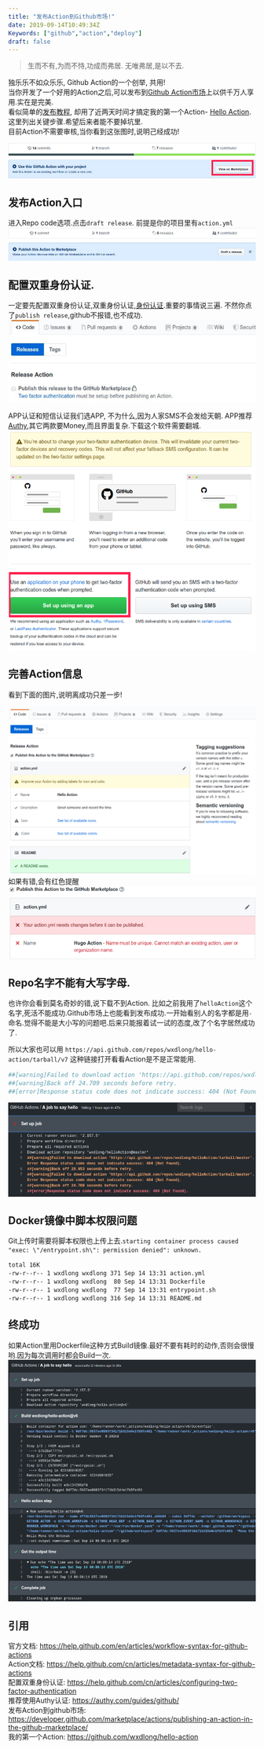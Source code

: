 ```yaml
---
title: "发布Action到Github市场!"
date: 2019-09-14T10:49:34Z
Keywords: ["github","action","deploy"]
draft: false
---
```

>生而不有,为而不恃,功成而弗居. 无唯弗居,是以不去. 

独乐乐不如众乐乐, Github Action的一个创举, 共用!    
当你开发了一个好用的Action之后,可以发布到[Github Action市场](https://github.com/marketplace?type=actions)上以供千万人享用.实在是完美.    
看似简单的[发布教程](!https://developer.github.com/marketplace/actions/publishing-an-action-in-the-github-marketplace/), 却用了近两天时间才搞定我的第一个Action- [Hello Action](https://github.com/marketplace/actions/hello-action). 这里列出关键步骤.希望后来者能不要掉坑里.    
目前Action不需要审核,当你看到这张图时,说明己经成功! 

![IO](/jpg/201908/actionViewonMarket.png)
<!--more-->


## 发布Action入口
进入Repo code选项.点击`draft release`. 前提是你的项目里有`action.yml`    
![IO](/jpg/201908/draft_release.png)

## 配置双重身份认证.
一定要先配置双重身份认证,双重身份认证,[身份认证](https://help.github.com/cn/articles/configuring-two-factor-authentication ).重要的事情说三遍. 不然你点了`publish release`,github不报错,也不成功.   
![IO](/jpg/201908/releaseAction.jpg)

APP认证和短信认证我们选APP, 不为什么,因为人家SMS不会发给天朝.
APP推荐[Authy](https://authy.com/guides/github/),其它两款要Money,而且界面复杂.下载这个软件需要翻城.  
![IO](/jpg/201908/2fa.png)

## 完善Action信息
看到下面的图片,说明离成功只差一步!


![IO](/jpg/201908/publish_Ok.png)   
如果有错,会有红色提醒   
![IO](/jpg/201908/conflictAction.png)

## Repo名字不能有大写字母.
也许你会看到莫名奇妙的错,说下载不到Action. 比如之前我用了`helloAction`这个名字,死活不能成功.Github市场上也能看到发布成功.一开始看别人的名字都是用`-`命名.觉得不能是大小写的问题吧.后来只能报着试一试的态度,改了个名字居然成功了.    

所以大家也可以用 `https://api.github.com/repos/wxdlong/hello-action/tarball/v7` 这种链接打开看看Action是不是正常能用.
```bash
##[warning]Failed to download action 'https://api.github.com/repos/wxdlong/helloAction/tarball/master'. Error Response status code does not indicate success: 404 (Not Found).
##[warning]Back off 24.709 seconds before retry.
##[error]Response status code does not indicate success: 404 (Not Found).
```

![IO](/jpg/201908/action404.png)




## Docker镜像中脚本权限问题

Git上传时需要将脚本权限也上传上去.`starting container process caused "exec: \"/entrypoint.sh\": permission denied": unknown.`

```bash
total 16K
-rw-r--r-- 1 wxdlong wxdlong 371 Sep 14 13:31 action.yml
-rw-r--r-- 1 wxdlong wxdlong  80 Sep 14 13:31 Dockerfile
-rw-r--r-- 1 wxdlong wxdlong  77 Sep 14 13:31 entrypoint.sh
-rw-r--r-- 1 wxdlong wxdlong 316 Sep 14 13:31 README.md
```

## 终成功
如果Action里用Dockerfile这种方式Build镜像.最好不要有耗时的动作,否则会很慢哟.因为每次调用时都会Build一次.   
![IO](/jpg/201908/final_success.png)
 
## 引用

官方文档: https://help.github.com/en/articles/workflow-syntax-for-github-actions   
Action文档: https://help.github.com/cn/articles/metadata-syntax-for-github-actions   
配置双重身份认证: https://help.github.com/cn/articles/configuring-two-factor-authentication  
推荐使用Authy认证: https://authy.com/guides/github/   
发布Action到github市场: https://developer.github.com/marketplace/actions/publishing-an-action-in-the-github-marketplace/    
我的第一个Action: https://github.com/wxdlong/hello-action